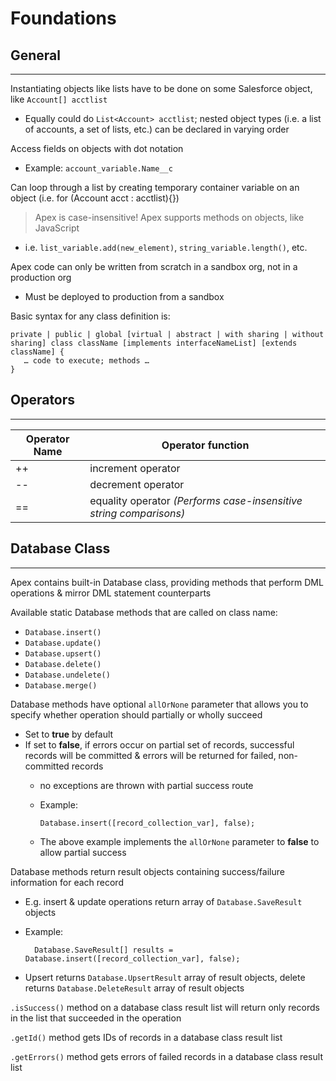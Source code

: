# Foundations

## General

---

Instantiating objects like lists have to be done on some Salesforce object, like `Account[] acctlist`

- Equally could do `List<Account> acctlist`; nested object types (i.e. a list of accounts, a set of lists, etc.) can be declared in varying order

Access fields on objects with dot notation

- Example: `account_variable.Name__c`

Can loop through a list by creating temporary container variable on an object (i.e. for (Account acct : acctlist){})
> Apex is case-insensitive!
Apex supports methods on objects, like JavaScript

- i.e. `list_variable.add(new_element)`, `string_variable.length()`, etc.

Apex code can only be written from scratch in a sandbox org, not in a production org

- Must be deployed to production from a sandbox

Basic syntax for any class definition is:

    private | public | global [virtual | abstract | with sharing | without sharing] class className [implements interfaceNameList] [extends className] {
       … code to execute; methods …
    }

## Operators

---

| **Operator Name** | **Operator function** |
|---|---|
| ++ | increment operator |
| -- | decrement operator |
| == | equality operator *(Performs case-insensitive string comparisons)* |

## Database Class

---

Apex contains built-in Database class, providing methods that perform DML operations & mirror DML statement counterparts

Available static Database methods that are called on class name:

- `Database.insert()`
- `Database.update()`
- `Database.upsert()`
- `Database.delete()`
- `Database.undelete()`
- `Database.merge()`

Database methods have optional `allOrNone` parameter that allows you to specify whether operation should partially or wholly succeed

- Set to **true** by default
- If set to **false**, if errors occur on partial set of records, successful records will be committed & errors will be returned for failed, non-committed records
  - no exceptions are thrown with partial success route
  - Example:

        Database.insert([record_collection_var], false);

  - The above example implements the `allOrNone` parameter to **false** to allow partial success

Database methods return result objects containing success/failure information for each record

- E.g. insert & update operations return array of `Database.SaveResult` objects
- Example:

        Database.SaveResult[] results = Database.insert([record_collection_var], false);

- Upsert returns `Database.UpsertResult` array of result objects, delete returns `Database.DeleteResult` array of result objects

`.isSuccess()` method on a database class result list will return only records in the list that succeeded in the operation

`.getId()` method gets IDs of records in a database class result list

`.getErrors()` method gets errors of failed records in a database class result list
